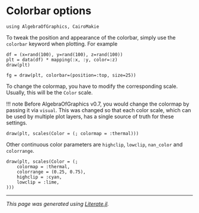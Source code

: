 # Colorbar options

````@example colorbar
using AlgebraOfGraphics, CairoMakie
````

To tweak the position and appearance of the colorbar, simply use the `colorbar` keyword when plotting. For example

````@example colorbar
df = (x=rand(100), y=rand(100), z=rand(100))
plt = data(df) * mapping(:x, :y, color=:z)
draw(plt)
````

````@example colorbar
fg = draw(plt, colorbar=(position=:top, size=25))
````

To change the colormap, you have to modify the corresponding scale.
Usually, this will be the `Color` scale.

!!! note
    Before AlgebraOfGraphics v0.7, you would change the colormap by
    passing it via `visual`. This was changed so that each color scale,
    which can be used by multiple plot layers, has a single source of
    truth for these settings.

````@example colorbar
draw(plt, scales(Color = (; colormap = :thermal)))
````

Other continuous color parameters are `highclip`, `lowclip`, `nan_color` and `colorrange`.

````@example colorbar
draw(plt, scales(Color = (;
    colormap = :thermal,
    colorrange = (0.25, 0.75),
    highclip = :cyan,
    lowclip = :lime,
)))
````

---

*This page was generated using [Literate.jl](https://github.com/fredrikekre/Literate.jl).*

